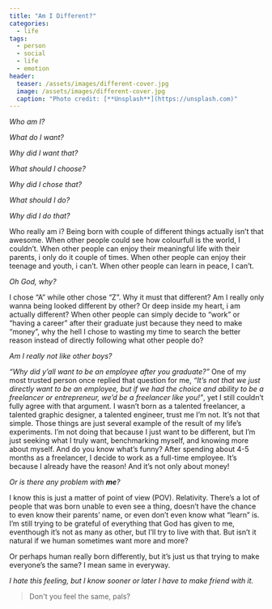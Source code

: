 ```yaml
---
title: "Am I Different?"
categories:
  - life
tags:
  - person
  - social
  - life
  - emotion
header:
  teaser: /assets/images/different-cover.jpg
  image: /assets/images/different-cover.jpg
  caption: "Photo credit: [**Unsplash**](https://unsplash.com)"
---
```

  
_Who am I?_  

_What do I want?_  

_Why did I want that?_  

_What should I choose?_  

_Why did I chose that?_  

_What should I do?_  

_Why did I do that?_  

Who really am i? Being born with couple of different things actually isn’t that awesome. When other people could see how colourfull is the world, I couldn’t. When other people can enjoy their meaningful life with their parents, i only do it couple of times. When other people can enjoy their teenage and youth, i can’t. When other people can learn in peace, I can’t.  

_Oh God, why?_  

I chose “A” while other chose “Z”. Why it must that different? Am I really only wanna being looked different by other? Or deep inside my heart, i am actually different? When other people can simply decide to “work” or “having a career” after their graduate just because they need to make “money”, why the hell I chose to wasting my time to search the better reason instead of directly following what other people do?  

_Am I really not like other boys?_  

_“Why did y’all want to be an employee after you graduate?”_ One of my most trusted person once replied that question for me, _“It’s not that we just directly want to be an employee, but if we had the choice and ability to be a freelancer or entrepreneur, we’d be a freelancer like you!”_, yet I still couldn’t fully agree with that argument. I wasn’t born as a talented freelancer, a talented graphic designer, a talented engineer, trust me I’m not. It’s not that simple. Those things are just several example of the result of my life’s experiments. I’m not doing that because I just want to be different, but I’m just seeking what I truly want, benchmarking myself, and knowing more about myself. And do you know what’s funny? After spending about 4-5 months as a freelancer, I decide to work as a full-time employee. It’s because I already have the reason! And it’s not only about money!  

_Or is there any problem with **me**?_  

I know this is just a matter of point of view (POV). Relativity. There’s a lot of people that was born unable to even see a thing, doesn’t have the chance to even know their parents’ name, or even don’t even know what “learn” is. I’m still trying to be grateful of everything that God has given to me, eventhough it’s not as many as other, but I’ll try to live with that. But isn’t it natural if we human sometimes want more and more?  

Or perhaps human really born differently, but it’s just us that trying to make everyone’s the same? I mean same in everyway.  

_I hate this feeling, but I know sooner or later I have to make friend with it._    

> Don't you feel the same, pals?  